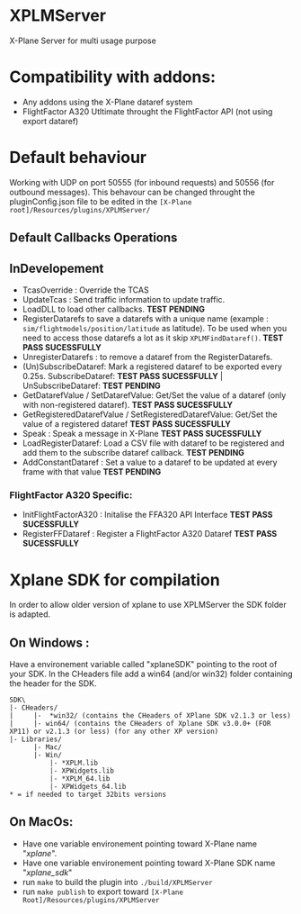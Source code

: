 # XPLMServer
X-Plane Server for multi usage purpose

# Compatibility with addons:
- Any addons using the X-Plane dataref system
- FlightFactor A320 Utltimate throught the FlightFactor API (not using export dataref)

# Default behaviour
Working with UDP on port 50555 (for inbound requests) and 50556 (for outbound messages).
This behavour can be changed throught the pluginConfig.json file to be edited in the ``` [X-Plane root]/Resources/plugins/XPLMServer/ ```

## Default Callbacks Operations
## InDevelopement
- TcasOverride : Override the TCAS
- UpdateTcas : Send traffic information to update traffic.
- LoadDLL to load other callbacks. **TEST PENDING**
- RegisterDatarefs to save a datarefs with a unique name (example : ``` sim/flightmodels/position/latitude ``` as latitude). To be used when you need to access those datarefs a lot as it skip ```XPLMFindDataref()```. **TEST PASS SUCESSFULLY**
- UnregisterDatarefs : to remove a dataref from the RegisterDatarefs.
- (Un)SubscribeDataref: Mark a registered dataref to be exported every 0.25s. SubscribeDataref: **TEST PASS SUCESSFULLY** | UnSubscribeDataref:  **TEST PENDING**
- GetDatarefValue / SetDatarefValue: Get/Set the value of a dataref (only with non-registered dataref).  **TEST PASS SUCESSFULLY**
- GetRegisteredDatarefValue / SetRegisteredDatarefValue: Get/Set the value of a registered dataref  **TEST PASS SUCESSFULLY**
- Speak : Speak a message in X-Plane  **TEST PASS SUCESSFULLY**
- LoadRegisterDataref: Load a CSV file with dataref to be registered and add them to the subscribe dataref callback.  **TEST PENDING**
- AddConstantDataref : Set a value to a dataref to be updated at every frame with that value **TEST PENDING**
### FlightFactor A320 Specific:
- InitFlightFactorA320 : Initalise the FFA320 API Interface  **TEST PASS SUCESSFULLY**
- RegisterFFDataref : Register a FlightFactor A320 Dataref  **TEST PASS SUCESSFULLY**

# Xplane SDK for compilation
In order to allow older version of xplane to use XPLMServer the SDK folder is adapted.

## On Windows :
Have a environement variable called "xplaneSDK" pointing to the root of your SDK.
In the CHeaders file add a win64 (and/or win32) folder containing the header for the SDK. 
```
SDK\
|- CHeaders/
|     |-  *win32/ (contains the CHeaders of XPlane SDK v2.1.3 or less)
|     |- win64/ (contains the CHeaders of Xplane SDK v3.0.0+ (FOR XP11) or v2.1.3 (or less) (for any other XP version)
|- Libraries/
      |- Mac/
      |- Win/
          |- *XPLM.lib
          |- XPWidgets.lib
          |- *XPLM_64.lib
          |- XPWidgets_64.lib
* = if needed to target 32bits versions
```
## On MacOs:
 - Have one variable environement pointing toward X-Plane name "*xplane*".
 - Have one variable environement pointing toward X-Plane SDK name "*xplane_sdk*"
 - run ```make``` to build the plugin into ```./build/XPLMServer```
 - run ```make publish``` to export toward ```[X-Plane Root]/Resources/plugins/XPLMServer```
